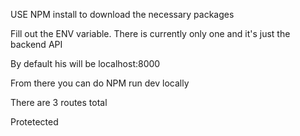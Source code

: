 
USE NPM install to download the necessary packages

Fill out the ENV variable. There is currently only one and it's just the backend API

By default his will be localhost:8000

From there you can do NPM run dev locally

There are 3 routes total

Protetected

